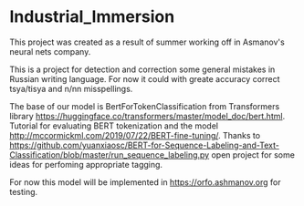 # Industrial_Immersion
This project was created as a result of summer working off in Asmanov's neural nets company.

This is a project for detection and correction some general mistakes in Russian writing language.
For now it could with greate accuracy correct tsya/tisya and n/nn misspellings.

The base of our model is BertForTokenClassification from Transformers library https://huggingface.co/transformers/master/model_doc/bert.html. Tutorial for evaluating BERT tokenization and the model http://mccormickml.com/2019/07/22/BERT-fine-tuning/. Thanks to https://github.com/yuanxiaosc/BERT-for-Sequence-Labeling-and-Text-Classification/blob/master/run_sequence_labeling.py open project for some ideas for perfoming appropriate tagging.

For now this model will be implemented in https://orfo.ashmanov.org for testing. 
